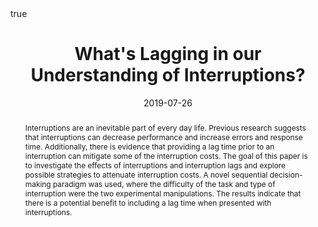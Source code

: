 ---
abstract: Interruptions are an inevitable part of every day life. Previous research suggests that interruptions can decrease performance and increase errors and response time. Additionally, there is evidence that providing a lag time prior to an interruption can mitigate some of the interruption costs. The goal of this paper is to investigate the effects of interruptions and interruption lags and explore possible strategies to attenuate interruption costs. A novel sequential decision-making paradigm was used, where the difficulty of the task and type of interruption were the two experimental manipulations. The results indicate that there is a potential benefit to including a lag time when presented with interruptions.
all_day: true
authors: [Jennifer Sloane, Garston Liang, Ben Newell, Chris Donkin]
date: "2019-07-26"
date_end: "2040-06-01"
event: Cognitive Science Society
event_url: https://cognitivesciencesociety.org/cogsci-2019/  
featured: false
image:
  caption:
  focal_point: 
location: Montreal, Canada
math: true
projects:
- internal-project
publishDate: "2020-03-25T00:00:00Z"
slides: 
summary: 
tags: [] 
title: "What's Lagging in our Understanding of Interruptions?" 
url_code: "" 
url_pdf: "files/cogsci19.pdf"
url_slides: 
url_video: ""
---